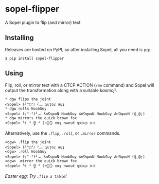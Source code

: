 # sopel-flipper

A Sopel plugin to flip (and mirror) text

## Installing

Releases are hosted on PyPI, so after installing Sopel, all you need is `pip`:

```shell
$ pip install sopel-flipper
```

## Using

Flip, roll, or mirror text with a CTCP ACTION (`/me` command) and Sopel will
output the transformation along with a suitable _kaomoji_.

```
* dgw flips the joint
<Sopel> (╯°□°）╯︵ ʇuᴉoɾ ǝɥʇ
* dgw rolls NoobGuy
<Sopel> (╮°-°)╯︵ ʎn⅁qooN NoobGuy ʎn⅁qooN NoobGuy ʎn⅁qooN (@_@;)
* dgw mirrors the quick brown fox
<Sopel> ╰( ⁰ ਊ ⁰ )━💨🪞 xoʇ nwoɿd ʞɔiup ɘ⑁Ɉ
```

Alternatively, use the `.flip`, `.roll`, or `.mirror` commands.

```
<dgw> .flip the joint
<Sopel> (╯°□°）╯︵ ʇuᴉoɾ ǝɥʇ
<dgw> .roll NoobGuy
<Sopel> (╮°-°)╯︵ ʎn⅁qooN NoobGuy ʎn⅁qooN NoobGuy ʎn⅁qooN (@_@;)
<dgw> .mirror the quick brown fox
<Sopel> ╰( ⁰ ਊ ⁰ )━💨🪞 xoʇ nwoɿd ʞɔiup ɘ⑁Ɉ
```

_Easter egg: Try `.flip a table`!_
